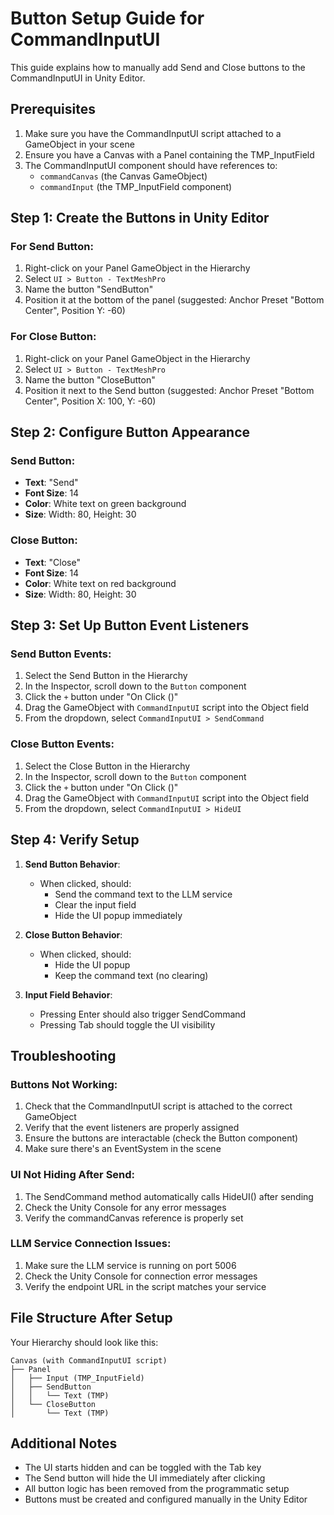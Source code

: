# Button Setup Guide for CommandInputUI

This guide explains how to manually add Send and Close buttons to the CommandInputUI in Unity Editor.

## Prerequisites

1. Make sure you have the CommandInputUI script attached to a GameObject in your scene
2. Ensure you have a Canvas with a Panel containing the TMP_InputField
3. The CommandInputUI component should have references to:
   - `commandCanvas` (the Canvas GameObject)
   - `commandInput` (the TMP_InputField component)

## Step 1: Create the Buttons in Unity Editor

### For Send Button:
1. Right-click on your Panel GameObject in the Hierarchy
2. Select `UI > Button - TextMeshPro`
3. Name the button "SendButton"
4. Position it at the bottom of the panel (suggested: Anchor Preset "Bottom Center", Position Y: -60)

### For Close Button:
1. Right-click on your Panel GameObject in the Hierarchy
2. Select `UI > Button - TextMeshPro`
3. Name the button "CloseButton"
4. Position it next to the Send button (suggested: Anchor Preset "Bottom Center", Position X: 100, Y: -60)

## Step 2: Configure Button Appearance

### Send Button:
- **Text**: "Send"
- **Font Size**: 14
- **Color**: White text on green background
- **Size**: Width: 80, Height: 30

### Close Button:
- **Text**: "Close"
- **Font Size**: 14
- **Color**: White text on red background
- **Size**: Width: 80, Height: 30

## Step 3: Set Up Button Event Listeners

### Send Button Events:
1. Select the Send Button in the Hierarchy
2. In the Inspector, scroll down to the `Button` component
3. Click the `+` button under "On Click ()"
4. Drag the GameObject with `CommandInputUI` script into the Object field
5. From the dropdown, select `CommandInputUI > SendCommand`

### Close Button Events:
1. Select the Close Button in the Hierarchy
2. In the Inspector, scroll down to the `Button` component
3. Click the `+` button under "On Click ()"
4. Drag the GameObject with `CommandInputUI` script into the Object field
5. From the dropdown, select `CommandInputUI > HideUI`

## Step 4: Verify Setup

1. **Send Button Behavior**:
   - When clicked, should:
     - Send the command text to the LLM service
     - Clear the input field
     - Hide the UI popup immediately

2. **Close Button Behavior**:
   - When clicked, should:
     - Hide the UI popup
     - Keep the command text (no clearing)

3. **Input Field Behavior**:
   - Pressing Enter should also trigger SendCommand
   - Pressing Tab should toggle the UI visibility

## Troubleshooting

### Buttons Not Working:
1. Check that the CommandInputUI script is attached to the correct GameObject
2. Verify that the event listeners are properly assigned
3. Ensure the buttons are interactable (check the Button component)
4. Make sure there's an EventSystem in the scene

### UI Not Hiding After Send:
1. The SendCommand method automatically calls HideUI() after sending
2. Check the Unity Console for any error messages
3. Verify the commandCanvas reference is properly set

### LLM Service Connection Issues:
1. Make sure the LLM service is running on port 5006
2. Check the Unity Console for connection error messages
3. Verify the endpoint URL in the script matches your service

## File Structure After Setup

Your Hierarchy should look like this:
```
Canvas (with CommandInputUI script)
├── Panel
│   ├── Input (TMP_InputField)
│   ├── SendButton
│   │   └── Text (TMP)
│   └── CloseButton
│       └── Text (TMP)
```

## Additional Notes

- The UI starts hidden and can be toggled with the Tab key
- The Send button will hide the UI immediately after clicking
- All button logic has been removed from the programmatic setup
- Buttons must be created and configured manually in the Unity Editor
